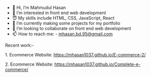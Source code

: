 - 👋 Hi, I’m Mahmudul Hasan
- 👀 I’m interested in front end web development 
- &#128519; My skills include HTML, CSS, JavaScript, React
- 🌱 I’m currently making some projects for my portfolio
- 💞️ I’m looking to collaborate on front end web development
- 📫 How to reach me: - mhasan.bd.95@gmail.com
<p>Recent work:-</p>
<p>1. Ecommerce Website: <a href="https://mhasan1037.github.io/E-commerce-2/">https://mhasan1037.github.io/E-commerce-2/</a></p>
<p>2. Ecommerce Website: <a href="https://mhasan1037.github.io/Complete-e-commerce/">https://mhasan1037.github.io/Complete-e-commerce/</a></p>

<!---
mHasan1037/mHasan1037 is a ✨ special ✨ repository because its `README.md` (this file) appears on your GitHub profile.
You can click the Preview link to take a look at your changes.
--->
